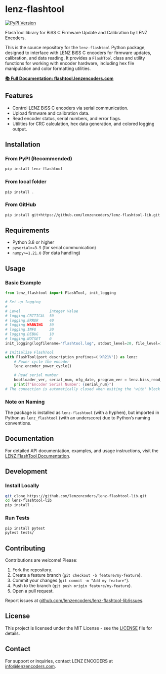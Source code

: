 # lenz-flashtool
[![PyPI Version](https://img.shields.io/pypi/v/lenz-flashtool)](https://pypi.org/project/lenz-flashtool/)

FlashTool library for BiSS C Firmware Update and Calibration by LENZ Encoders.

This is the source repository for the `lenz-flashtool` Python package, designed to interface with LENZ BiSS C encoders for firmware updates, calibration, and data reading. It provides a `FlashTool` class and utility functions for working with encoder hardware, including hex file manipulation and color formatting utilities.

[**📚 Full Documentation: flashtool.lenzencoders.com**](https://flashtool.lenzencoders.com)

## Features

- Control LENZ BiSS C encoders via serial communication.
- Upload firmware and calibration data.
- Read encoder status, serial numbers, and error flags.
- Utilities for CRC calculation, hex data generation, and colored logging output.

## Installation

### From PyPI (Recommended)
```bash
pip install lenz-flashtool
```

### From local folder
```bash
pip install .
```

### From GitHub
```bash
pip install git+https://github.com/lenzencoders/lenz-flashtool-lib.git
```

## Requirements

- Python 3.8 or higher
- `pyserial>=3.5` (for serial communication)
- `numpy>=1.21.0` (for data handling)

## Usage

### Basic Example
```python
from lenz_flashtool import FlashTool, init_logging

# Set up logging
#
# Level	            Integer Value
# logging.CRITICAL  50
# logging.ERROR     40
# logging.WARNING   30
# logging.INFO      20
# logging.DEBUG     10
# logging.NOTSET    0
init_logging(logfilename="flashtool.log", stdout_level=20, file_level=10)

# Initialize FlashTool
with FlashTool(port_description_prefixes=('XR21V')) as lenz:
    # Power cycle the encoder
    lenz.encoder_power_cycle()

    # Read serial number
    bootloader_ver, serial_num, mfg_date, program_ver = lenz.biss_read_snum()
    print(f"Encoder Serial Number: {serial_num}")
# The connection is automatically closed when exiting the 'with' block
```
### Note on Naming
The package is installed as `lenz-flashtool` (with a hyphen), but imported in Python as `lenz_flashtool` (with an underscore) due to Python’s naming conventions.

## Documentation

For detailed API documentation, examples, and usage instructions, visit the [LENZ FlashTool Documentation](https://flashtool.lenzencoders.com).

## Development

### Install Locally
```bash
git clone https://github.com/lenzencoders/lenz-flashtool-lib.git
cd lenz-flashtool-lib
pip install .
```

### Run Tests
```bash
pip install pytest
pytest tests/
```

## Contributing

Contributions are welcome! Please:
1. Fork the repository.
2. Create a feature branch (`git checkout -b feature/my-feature`).
3. Commit your changes (`git commit -m "Add my feature"`).
4. Push to the branch (`git push origin feature/my-feature`).
5. Open a pull request.

Report issues at [github.com/lenzencoders/lenz-flashtool-lib/issues](https://github.com/lenzencoders/lenz-flashtool-lib/issues).

## License

This project is licensed under the MIT License - see the [LICENSE](LICENSE) file for details.

## Contact

For support or inquiries, contact LENZ ENCODERS at [info@lenzencoders.com](mailto:devs@lenzencoders.com).
